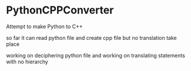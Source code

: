 # PythonCPPConverter
Attempt to make Python to C++

so far it can read python file and create cpp file but no translation take place

working on deciphering python file and working on translating statements with no hierarchy 
